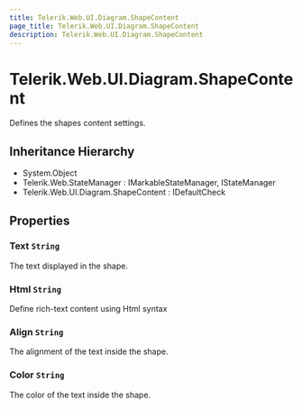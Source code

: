 ```yaml
---
title: Telerik.Web.UI.Diagram.ShapeContent
page_title: Telerik.Web.UI.Diagram.ShapeContent
description: Telerik.Web.UI.Diagram.ShapeContent
---
```


# Telerik.Web.UI.Diagram.ShapeContent

Defines the shapes content settings.

## Inheritance Hierarchy

* System.Object
* Telerik.Web.StateManager : IMarkableStateManager, IStateManager
* Telerik.Web.UI.Diagram.ShapeContent : IDefaultCheck

## Properties

###  Text `String`

The text displayed in the shape.

###  Html `String`

Define rich-text content using Html syntax

###  Align `String`

The alignment of the text inside the shape.

###  Color `String`

The color of the text inside the shape.

